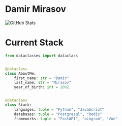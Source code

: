 # Damir Mirasov

![GitHub Stats](https://github-readme-stats.vercel.app/api?username=e1leet&theme=radical)

# Current Stack
```python
from dataclasses import dataclass


@dataclass
class AboutMe:
    first_name: str = "Damir"
    last_name: str = "Mirasov"
    year_of_birth: int = 2002


@dataclass
class Stack:
    languages: tuple = "Python", "JavaScript"
    databases: tuple = "Postgresql", "Redis"
    frameworks: tuple = "FastAPI", "aiogram", "Vue"
```
